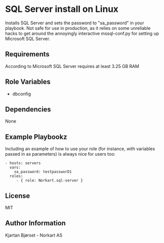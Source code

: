SQL Server install on Linux
=========

Installs SQL Server and sets the password to "sa_password" in your playbook. Not safe for use in production, as it relies on some unreliable hacks to get around the annoyingly interactive mssql-conf.py for setting up Microsoft SQL Server.

Requirements
------------

According to Microsoft SQL Server requires at least 3.25 GB RAM

Role Variables
--------------

- dbconfig

Dependencies
------------

None

Example Playbookz
----------------

Including an example of how to use your role (for instance, with variables passed in as parameters) is always nice for users too:

    - hosts: servers
      vars:
        sa_password: testpassworD1
      roles:
         - { role: Norkart.sql-server }

License
-------

MIT

Author Information
------------------

Kjartan Bjørset - Norkart AS 
